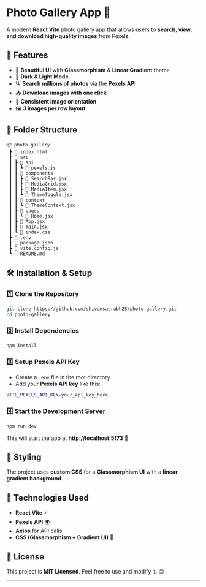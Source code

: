# **Photo Gallery App 📸**  
A modern **React Vite** photo gallery app that allows users to **search, view, and download high-quality images** from Pexels.  

## **🚀 Features**  
- 🌟 **Beautiful UI** with **Glassmorphism** & **Linear Gradient** theme  
- 🌙 **Dark & Light Mode**  
- 🔍 **Search millions of photos** via the **Pexels API**  
- 📥 **Download images with one click**  
- 📸 **Consistent image orientation**  
- 🖼️ **3 images per row layout**  

## **📂 Folder Structure**  

```
📦 photo-gallery  
 ┣ 📜 index.html  
 ┣ 📂 src  
 ┃ ┣ 📂 api  
 ┃ ┃ ┗ 📜 pexels.js  
 ┃ ┣ 📂 components  
 ┃ ┃ ┣ 📜 SearchBar.jsx  
 ┃ ┃ ┣ 📜 MediaGrid.jsx  
 ┃ ┃ ┣ 📜 MediaItem.jsx  
 ┃ ┃ ┗ 📜 ThemeToggle.jsx  
 ┃ ┣ 📂 context  
 ┃ ┃ ┗ 📜 ThemeContext.jsx  
 ┃ ┣ 📂 pages  
 ┃ ┃ ┗ 📜 Home.jsx  
 ┃ ┣ 📜 App.jsx  
 ┃ ┣ 📜 main.jsx  
 ┃ ┗ 📜 index.css  
 ┣ 📜 .env  
 ┣ 📜 package.json  
 ┣ 📜 vite.config.js  
 ┗ 📜 README.md  
```

## **🛠️ Installation & Setup**  

### **1️⃣ Clone the Repository**  
```sh
git clone https://github.com/shivamsaurabh25/photo-gallery.git
cd photo-gallery
```

### **2️⃣ Install Dependencies**  
```sh
npm install
```

### **3️⃣ Setup Pexels API Key**  
- Create a `.env` file in the root directory.  
- Add your **Pexels API key** like this:  
```sh
VITE_PEXELS_API_KEY=your_api_key_here
```

### **4️⃣ Start the Development Server**  
```sh
npm run dev
```
This will start the app at **http://localhost:5173** 🚀  

## **🎨 Styling**  
The project uses **custom CSS** for a **Glassmorphism UI** with a **linear gradient background**.

## **🔧 Technologies Used**  
- **React Vite** ⚡  
- **Pexels API** 🌍  
- **Axios** for API calls  
- **CSS (Glassmorphism + Gradient UI)** 🎨  

## **📜 License**  
This project is **MIT Licensed**. Feel free to use and modify it. 😊  

---